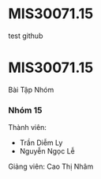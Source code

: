 # MIS30071.15
test github
# MIS30071.15
Bài Tập Nhóm 
###  Nhóm 15
Thành viên: 
- Trần Diễm Ly
- Nguyễn Ngọc Lễ

Giảng viên: Cao Thị Nhâm
